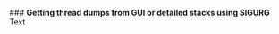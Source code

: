 ###<question> **Getting thread dumps from GUI or detailed stacks using SIGURG**</question></br>
<solution>
Text
</solution>